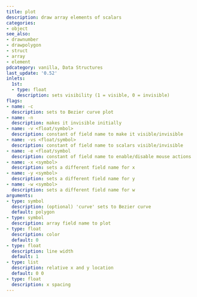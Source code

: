 ```yaml
---
title: plot
description: draw array elements of scalars
categories:
- object
see_also: 
- drawnumber
- drawpolygon
- struct
- array
- element
pdcategory: vanilla, Data Structures
last_update: '0.52'
inlets:
  1st:
  - type: float
    description: sets visibility (1 = visible, 0 = invisible)
flags:
- name: -c
  description: sets to Bezier curve plot
- name: -n 
  description: makes it invisible initially
- name: -v <float/symbol>
  description: constant of field name to make it visible/invisible
- name: -vs <float/symbol>
  description: constant of field name to scalars visible/invisible
- name: -e <float/symbol
  description: constant of field name to enable/disable mouse actions
- name: -x <symbol>
  description: sets a different field name for x
- name: -y <symbol>
  description: sets a different field name for y
- name: -w <symbol>
  description: sets a different field name for w
arguments:
- type: symbol
  description: (optional) 'curve' sets to Bezier curve 
  default: polygon
- type: symbol
  description: array field name to plot
- type: float
  description: color
  default: 0
- type: float
  description: line width
  default: 1
- type: list
  description: relative x and y location
  default: 0 0
- type: float
  description: x spacing
---
```

